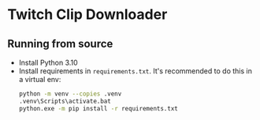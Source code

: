 # Twitch Clip Downloader

## Running from source

- Install Python 3.10
- Install requirements in `requirements.txt`. It's recommended to do this in a virtual env:
    ```bash
    python -m venv --copies .venv
    .venv\Scripts\activate.bat
    python.exe -m pip install -r requirements.txt
    ```
